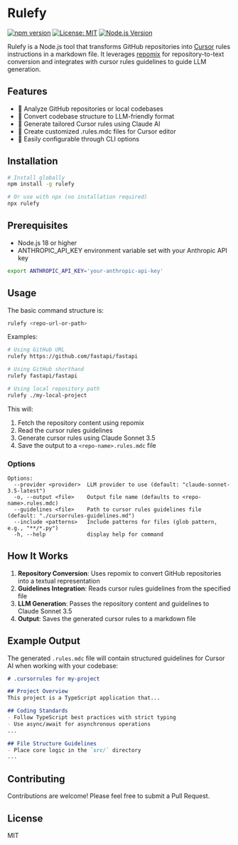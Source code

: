 # Rulefy

[![npm version](https://img.shields.io/npm/v/rulefy.svg)](https://www.npmjs.com/package/rulefy)
[![License: MIT](https://img.shields.io/badge/License-MIT-blue.svg)](https://opensource.org/licenses/MIT)
[![Node.js Version](https://img.shields.io/node/v/rulefy.svg)](https://nodejs.org/)

Rulefy is a Node.js tool that transforms GitHub repositories into [Cursor](https://cursor.sh/) rules instructions in a markdown file. It leverages [repomix](https://github.com/yamadashy/repomix) for repository-to-text conversion and integrates with cursor rules guidelines to guide LLM generation.

## Features

- 🚀 Analyze GitHub repositories or local codebases
- 🧩 Convert codebase structure to LLM-friendly format
- 🤖 Generate tailored Cursor rules using Claude AI
- 📝 Create customized .rules.mdc files for Cursor editor
- 🔧 Easily configurable through CLI options

## Installation

```bash
# Install globally
npm install -g rulefy

# Or use with npx (no installation required)
npx rulefy
```

## Prerequisites

- Node.js 18 or higher
- ANTHROPIC_API_KEY environment variable set with your Anthropic API key

```bash
export ANTHROPIC_API_KEY='your-anthropic-api-key'
```

## Usage

The basic command structure is:

```bash
rulefy <repo-url-or-path>
```

Examples:

```bash
# Using GitHub URL
rulefy https://github.com/fastapi/fastapi

# Using GitHub shorthand
rulefy fastapi/fastapi

# Using local repository path
rulefy ./my-local-project
```

This will:
1. Fetch the repository content using repomix
2. Read the cursor rules guidelines
3. Generate cursor rules using Claude Sonnet 3.5
4. Save the output to a `<repo-name>.rules.mdc` file

### Options

```
Options:
  --provider <provider>  LLM provider to use (default: "claude-sonnet-3.5-latest")
  -o, --output <file>    Output file name (defaults to <repo-name>.rules.mdc)
  --guidelines <file>    Path to cursor rules guidelines file (default: "./cursorrules-guidelines.md")
  --include <patterns>   Include patterns for files (glob pattern, e.g., "**/*.py")
  -h, --help             display help for command
```

## How It Works

1. **Repository Conversion**: Uses repomix to convert GitHub repositories into a textual representation
2. **Guidelines Integration**: Reads cursor rules guidelines from the specified file
3. **LLM Generation**: Passes the repository content and guidelines to Claude Sonnet 3.5
4. **Output**: Saves the generated cursor rules to a markdown file

## Example Output

The generated `.rules.mdc` file will contain structured guidelines for Cursor AI when working with your codebase:

```markdown
# .cursorrules for my-project

## Project Overview
This project is a TypeScript application that...

## Coding Standards
- Follow TypeScript best practices with strict typing
- Use async/await for asynchronous operations
...

## File Structure Guidelines
- Place core logic in the `src/` directory
...
```

## Contributing

Contributions are welcome! Please feel free to submit a Pull Request.

## License

MIT
